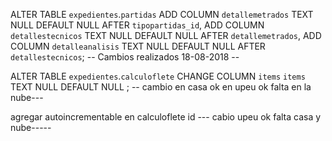 ALTER TABLE `expedientes`.`partidas` 
ADD COLUMN `detallemetrados` TEXT NULL DEFAULT NULL AFTER `tipopartidas_id`,
ADD COLUMN `detallestecnicos` TEXT NULL DEFAULT NULL AFTER `detallemetrados`,
ADD COLUMN `detalleanalisis` TEXT NULL DEFAULT NULL AFTER `detallestecnicos`;
-- Cambios realizados 18-08-2018 --

ALTER TABLE `expedientes`.`calculoflete` 
CHANGE COLUMN `items` `items` TEXT NULL DEFAULT NULL ;
-- cambio en casa ok en upeu ok falta en la nube---

agregar autoincrementable en calculoflete id
--- cabio upeu ok falta casa y nube-----
